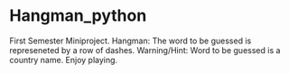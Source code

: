 # Hangman_python
First Semester Miniproject. 
Hangman: The word to be guessed is represeneted by a row of dashes.
Warning/Hint: Word to be guessed is a country name.
Enjoy playing.
